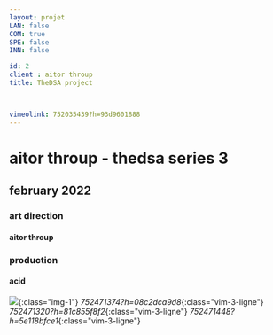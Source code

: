 ```yaml
---
layout: projet
LAN: false  
COM: true
SPE: false
INN: false

id: 2
client : aitor throup
title: TheDSA project  



vimeolink: 752035439?h=93d9601888
---
```


# aitor throup - thedsa series 3
## february 2022
### art direction 
#### aitor throup
### production
#### acid
<!-- *752471521?h=2fcf0a7b97*{:class="vim-3"} -->
![](/assets/projets/hoodie.png){:class="img-1"}
*752471374?h=08c2dca9d8*{:class="vim-3-ligne"}
*752471320?h=81c855f8f2*{:class="vim-3-ligne"}
*752471448?h=5e118bfce1*{:class="vim-3-ligne"}